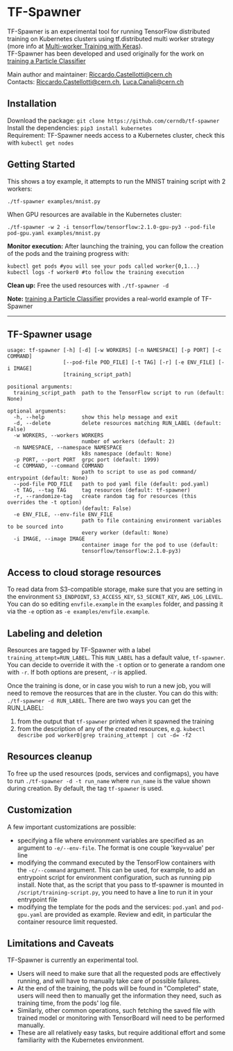 # TF-Spawner

TF-Spawner is an experimental tool for running TensorFlow distributed training on Kubernetes clusters using 
tf.distributed multi worker strategy (more info at [Multi-worker Training with Keras](https://www.tensorflow.org/tutorials/distribute/multi_worker_with_keras)).  
TF-Spawner has been developed and used originally for the work on [training a Particle Classifier](https://github.com/cerndb/SparkDLTrigger/tree/master/Training_TFKeras_CPU_GPU_K8S_Distributed)

Main author and maintainer: Riccardo.Castellotti@cern.ch  
Contacts: Riccardo.Castellotti@cern.ch, Luca.Canali@cern.ch

## Installation

Download the package: `git clone https://github.com/cerndb/tf-spawner`  
Install the dependencies: `pip3 install kubernetes`  
Requirement: TF-Spawner needs access to a Kubernetes cluster, check this with `kubectl get nodes`

## Getting Started

This shows a toy example, it attempts to run the MNIST training script with 2 workers:
```
./tf-spawner examples/mnist.py
```

When GPU resources are available in the Kubernetes cluster:
```
./tf-spawner -w 2 -i tensorflow/tensorflow:2.1.0-gpu-py3 --pod-file pod-gpu.yaml examples/mnist.py
```

**Monitor execution:** After launching the training, you can follow the creation of the pods and the training progress with:
```
kubectl get pods #you will see your pods called worker{0,1...}
kubectl logs -f worker0 #to follow the training execution
```
**Clean up:** Free the used resources with `./tf-spawner -d`

**Note:** 
[training a Particle Classifier](https://github.com/cerndb/SparkDLTrigger/tree/master/Training_TFKeras_CPU_GPU_K8S_Distributed)
provides a real-world example of TF-Spawner
  
---
## TF-Spawner usage

```
usage: tf-spawner [-h] [-d] [-w WORKERS] [-n NAMESPACE] [-p PORT] [-c COMMAND]
                  [--pod-file POD_FILE] [-t TAG] [-r] [-e ENV_FILE] [-i IMAGE]
                  [training_script_path]

positional arguments:
  training_script_path  path to the TensorFlow script to run (default: None)

optional arguments:
  -h, --help            show this help message and exit
  -d, --delete          delete resources matching RUN_LABEL (default: False)
  -w WORKERS, --workers WORKERS
                        number of workers (default: 2)
  -n NAMESPACE, --namespace NAMESPACE
                        k8s namespace (default: None)
  -p PORT, --port PORT  grpc port (default: 1999)
  -c COMMAND, --command COMMAND
                        path to script to use as pod command/ entrypoint (default: None)
  --pod-file POD_FILE   path to pod yaml file (default: pod.yaml)
  -t TAG, --tag TAG     tag resources (default: tf-spawner)
  -r, --randomize-tag   create random tag for resources (this overrides the -t option)
                        (default: False)
  -e ENV_FILE, --env-file ENV_FILE
                        path to file containing environment variables to be sourced into
                        every worker (default: None)
  -i IMAGE, --image IMAGE
                        container image for the pod to use (default:
                        tensorflow/tensorflow:2.1.0-py3)

```

## Access to cloud storage resources
To read data from S3-compatible storage, make sure that you are setting in the environment
`S3_ENDPOINT`, `S3_ACCESS_KEY`, `S3_SECRET_KEY`, `AWS_LOG_LEVEL`.
You can do so editing `envfile.example` in the `examples` folder, and passing it via the `-e` option 
as `-e examples/envfile.example`.

## Labeling and deletion
Resources are tagged by TF-Spawner with a label `training_attempt=RUN_LABEL`.
This `RUN_LABEL` has a default value, `tf-spawner`.
You can decide to override it with the `-t` option or to generate a random one with `-r`.
If both options are present, `-r` is applied.

Once the training is done, or in case you wish to run a new job, you will need to remove the reosurces that are in the cluster. You can do this with: `./tf-spawner -d RUN_LABEL`. There are two ways you can get the RUN\_LABEL:

1. from the output that `tf-spawner` printed when it spawned the training
2. from the description of any of the created resources, e.g. `kubectl describe pod worker0|grep training_attempt | cut -d= -f2`

## Resources cleanup
To free up the used resources (pods, services and configmaps), you have to run `./tf-spawner -d -t run_name` where `run_name` is the value shown during creation. By default, the tag `tf-spawner` is used.

## Customization 

A few important customizations are possible:
* specifying a file where environment variables are specified as an argument to `-e/--env-file`. The format is one couple 'key=value' per line
* modifying the command executed by the TensorFlow containers with the `-c/--command` argument.
This can be used, for example, to add an entrypoint script for environment configuration, such as running pip install.
Note that, as the script that you pass to tf-spawner is mounted in `/script/training-script.py`, you need to have a line to run it in your entrypoint file
* modifying the template for the pods and the services: `pod.yaml` and `pod-gpu.yaml` are provided as example. Review and edit,
in particular the container resource limit requested.

## Limitations and Caveats
TF-Spawner is currently an experimental tool.
- Users will need to make sure that all the requested pods are effectively running, and will have to manually take care of possible failures.
- At the end of the training, the pods will be found in "Completed" state, users will need then to manually get the information they need, such as training time, from the pods' log file.
- Similarly, other common operations, such fetching the saved file with trained model or monitoring with TensorBoard will need to be performed manually.
- These are all relatively easy tasks, but require additional effort and some familiarity with the Kubernetes environment. 

